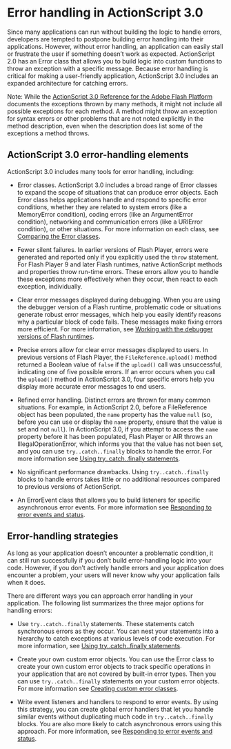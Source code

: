 # Error handling in ActionScript 3.0

<div>

Since many applications can run without building the logic to handle errors,
developers are tempted to postpone building error handling into their
applications. However, without error handling, an application can easily stall
or frustrate the user if something doesn’t work as expected. ActionScript 2.0
has an Error class that allows you to build logic into custom functions to throw
an exception with a specific message. Because error handling is critical for
making a user-friendly application, ActionScript 3.0 includes an expanded
architecture for catching errors.

<div>

Note: While the <a
href="http://help.adobe.com/en_US/FlashPlatform/reference/actionscript/3/index.html"
target="_self">ActionScript 3.0 Reference for the Adobe Flash Platform</a>
documents the exceptions thrown by many methods, it might not include all
possible exceptions for each method. A method might throw an exception for
syntax errors or other problems that are not noted explicitly in the method
description, even when the description does list some of the exceptions a method
throws.

</div>

</div>

<div>

## ActionScript 3.0 error-handling elements

<div>

ActionScript 3.0 includes many tools for error handling, including:

- Error classes. ActionScript 3.0 includes a broad range of Error classes to
  expand the scope of situations that can produce error objects. Each Error
  class helps applications handle and respond to specific error conditions,
  whether they are related to system errors (like a MemoryError condition),
  coding errors (like an ArgumentError condition), networking and communication
  errors (like a URIError condition), or other situations. For more information
  on each class, see
  [Comparing the Error classes](./comparing-the-error-classes.md).

- Fewer silent failures. In earlier versions of Flash Player, errors were
  generated and reported only if you explicitly used the `throw` statement. For
  Flash Player 9 and later Flash runtimes, native ActionScript methods and
  properties throw run-time errors. These errors allow you to handle these
  exceptions more effectively when they occur, then react to each exception,
  individually.

- Clear error messages displayed during debugging. When you are using the
  debugger version of a Flash runtime, problematic code or situations generate
  robust error messages, which help you easily identify reasons why a particular
  block of code fails. These messages make fixing errors more efficient. For
  more information, see
  [Working with the debugger versions of Flash runtimes](./working-with-the-debugger-versions-of-flash-runtimes.md).

- Precise errors allow for clear error messages displayed to users. In previous
  versions of Flash Player, the `FileReference.upload()` method returned a
  Boolean value of `false` if the `upload()` call was unsuccessful, indicating
  one of five possible errors. If an error occurs when you call the `upload()`
  method in ActionScript 3.0, four specific errors help you display more
  accurate error messages to end users.

- Refined error handling. Distinct errors are thrown for many common situations.
  For example, in ActionScript 2.0, before a FileReference object has been
  populated, the `name` property has the value `null` (so, before you can use or
  display the `name` property, ensure that the value is set and not `null`). In
  ActionScript 3.0, if you attempt to access the `name` property before it has
  been populated, Flash Player or AIR throws an IllegalOperationError, which
  informs you that the value has not been set, and you can use
  `try..catch..finally` blocks to handle the error. For more information see
  [Using try..catch..finally statements](./handling-synchronous-errors-in-an-application.md#using-try-catch-finally-statements).

- No significant performance drawbacks. Using `try..catch..finally` blocks to
  handle errors takes little or no additional resources compared to previous
  versions of ActionScript.

- An ErrorEvent class that allows you to build listeners for specific
  asynchronous error events. For more information see
  [Responding to error events and status](./responding-to-error-events-and-status.md).

</div>

</div>

<div>

## Error-handling strategies

<div>

As long as your application doesn’t encounter a problematic condition, it can
still run successfully if you don’t build error-handling logic into your code.
However, if you don’t actively handle errors and your application does encounter
a problem, your users will never know why your application fails when it does.

There are different ways you can approach error handling in your application.
The following list summarizes the three major options for handling errors:

- Use `try..catch..finally` statements. These statements catch synchronous
  errors as they occur. You can nest your statements into a hierarchy to catch
  exceptions at various levels of code execution. For more information, see
  [Using try..catch..finally statements](./handling-synchronous-errors-in-an-application.md#using-try-catch-finally-statements).

- Create your own custom error objects. You can use the Error class to create
  your own custom error objects to track specific operations in your application
  that are not covered by built-in error types. Then you can use
  `try..catch..finally` statements on your custom error objects. For more
  information see
  [Creating custom error classes](./creating-custom-error-classes.md).

- Write event listeners and handlers to respond to error events. By using this
  strategy, you can create global error handlers that let you handle similar
  events without duplicating much code in `try..catch..finally` blocks. You are
  also more likely to catch asynchronous errors using this approach. For more
  information, see
  [Responding to error events and status](./responding-to-error-events-and-status.md).

</div>

</div>
